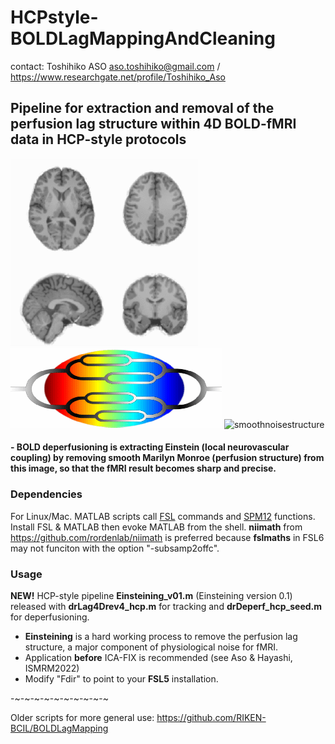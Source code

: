 # HCPstyle-BOLDLagMappingAndCleaning

contact: Toshihiko ASO aso.toshihiko@gmail.com / https://www.researchgate.net/profile/Toshihiko_Aso

## **Pipeline for extraction and removal of the perfusion lag structure within 4D BOLD-fMRI data in HCP-style protocols**

![lagmap_anim](https://github.com/RIKEN-BCIL/BOLDLagMapping/blob/master/lagmap_anim.gif)
![sLFO_anim](https://github.com/RIKEN-BCIL/BOLDLagMapping/blob/master/Lag_model_anim100.gif)
![smoothnoisestructure](https://upload.wikimedia.org/wikipedia/commons/thumb/9/9c/Hybrid_image_decomposition.jpg/256px-Hybrid_image_decomposition.jpg)

#### - BOLD deperfusioning is extracting Einstein (local neurovascular coupling) by removing smooth Marilyn Monroe (perfusion structure) from this image, so that the fMRI result becomes sharp and precise. 

### Dependencies
For Linux/Mac. MATLAB scripts call [FSL][] commands and [SPM12] functions. 
Install FSL & MATLAB then evoke MATLAB from the shell.
**niimath** from https://github.com/rordenlab/niimath is preferred because **fslmaths** in FSL6 may not funciton with the option "-subsamp2offc".

[FSL]: https://fsl.fmrib.ox.ac.uk/fsl/fslwiki "FSL"
[SPM12]: https://www.fil.ion.ucl.ac.uk/spm/software/spm12/

### Usage

**NEW!** HCP-style pipeline **Einsteining_v01.m** (Einsteining version 0.1) released
with
**drLag4Drev4_hcp.m** for tracking and **drDeperf_hcp_seed.m** for deperfusioning.

- **Einsteining** is a hard working process to remove the perfusion lag structure, a major component of physiological noise for fMRI. 
- Application **before** ICA-FIX is recommended (see Aso & Hayashi, ISMRM2022)
- Modify "Fdir" to point to your **FSL5** installation.

-~-~-~-~-~-~-~-~-~-~

Older scripts for more general use:
https://github.com/RIKEN-BCIL/BOLDLagMapping
